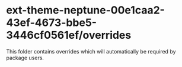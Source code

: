 # ext-theme-neptune-00e1caa2-43ef-4673-bbe5-3446cf0561ef/overrides

This folder contains overrides which will automatically be required by package users.
